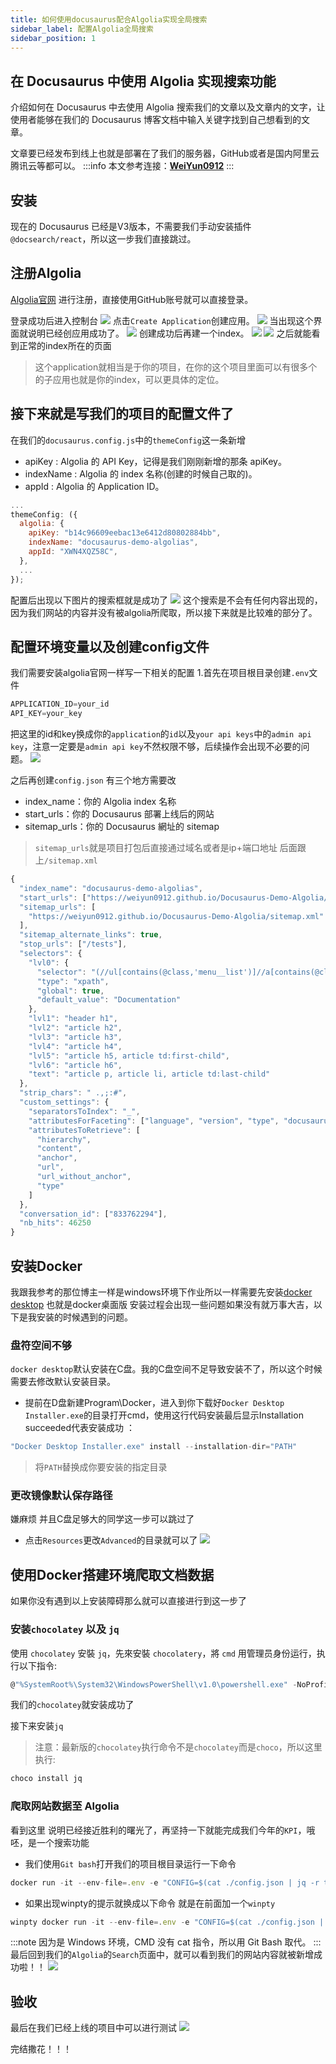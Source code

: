 ```yaml
---
title: 如何使用docusaurus配合Algolia实现全局搜索
sidebar_label: 配置Algolia全局搜索
sidebar_position: 1
---
```


## 在 Docusaurus 中使用 Algolia 实现搜索功能

介绍如何在 Docusaurus 中去使用 Algolia 搜索我们的文章以及文章内的文字，让使用者能够在我们的 Docusaurus 博客文档中输入关键字找到自己想看到的文章。

文章要已经发布到线上也就是部署在了我们的服务器，GitHub或者是国内阿里云 腾讯云等都可以。
:::info
本文参考连接：[**WeiYun0912**](https://weiyun0912.github.io/Wei-Docusaurus/docs/Docusaurus/Algolia/#%E7%88%AC%E5%8F%96%E8%B3%87%E6%96%99%E4%B8%A6%E6%96%B0%E5%A2%9E%E8%87%B3-algolia)
:::




## 安装

现在的 Docusaurus 已经是V3版本，不需要我们手动安装插件 `@docsearch/react`，所以这一步我们直接跳过。

## 注册Algolia

[Algolia官网](https://dashboard.algolia.com/) 进行注册，直接使用GitHub账号就可以直接登录。

登录成功后进入控制台
![](./images/Algoliaworkbench.png)
点击`Create Application`创建应用。
![](./images/createapplication.png)
当出现这个界面就说明已经创应用成功了。
![](./images/fristapplication.png)
创建成功后再建一个index。
![](./images/createindex1.png)
![](./images/createindex2.png)
之后就能看到正常的index所在的页面
>这个application就相当是于你的项目，在你的这个项目里面可以有很多个的子应用也就是你的index，可以更具体的定位。


## 接下来就是写我们的项目的配置文件了
在我们的`docusaurus.config.js`中的`themeConfig`这一条新增

+ apiKey : Algolia 的 API Key，记得是我们刚刚新增的那条 apiKey。
+ indexName : Algolia 的 index 名称(创建的时候自己取的)。
+ appId : Algolia 的 Application ID。

```javascript title="docusaurus.config.js" 
...
themeConfig: ({
  algolia: {
    apiKey: "b14c96609eebac13e6412d80802884bb",
    indexName: "docusaurus-demo-algolias",
    appId: "XWN4XQZ58C",
  },
  ...
});
```
配置后出现以下图片的搜索框就是成功了
![](./images/seachShow.png)
这个搜索是不会有任何内容出现的，因为我们网站的内容并没有被algolia所爬取，所以接下来就是比较难的部分了。

## 配置环境变量以及创建config文件
我们需要安装algolia官网一样写一下相关的配置
1.首先在项目根目录创建`.env`文件
````javascript title=".env"
APPLICATION_ID=your_id
API_KEY=your_key
````
把这里的id和key换成你的`application`的`id`以及`your api keys`中的`admin api key`，注意一定要是`admin api key`不然权限不够，后续操作会出现不必要的问题。
![](./images/adminapikey.png)

之后再创建`config.json`
有三个地方需要改
+ index_name：你的 Algolia index 名称
+ start_urls：你的 Docusaurus 部署上线后的网站
+ sitemap_urls：你的 Docusaurus 網址的 sitemap
> `sitemap_urls`就是项目打包后直接通过域名或者是ip+端口地址 后面跟上`/sitemap.xml`

```javascript title="config.json"
{
  "index_name": "docusaurus-demo-algolias",
  "start_urls": ["https://weiyun0912.github.io/Docusaurus-Demo-Algolia/"],
  "sitemap_urls": [
    "https://weiyun0912.github.io/Docusaurus-Demo-Algolia/sitemap.xml"
  ],
  "sitemap_alternate_links": true,
  "stop_urls": ["/tests"],
  "selectors": {
    "lvl0": {
      "selector": "(//ul[contains(@class,'menu__list')]//a[contains(@class, 'menu__link menu__link--sublist menu__link--active')]/text() | //nav[contains(@class, 'navbar')]//a[contains(@class, 'navbar__link--active')]/text())[last()]",
      "type": "xpath",
      "global": true,
      "default_value": "Documentation"
    },
    "lvl1": "header h1",
    "lvl2": "article h2",
    "lvl3": "article h3",
    "lvl4": "article h4",
    "lvl5": "article h5, article td:first-child",
    "lvl6": "article h6",
    "text": "article p, article li, article td:last-child"
  },
  "strip_chars": " .,;:#",
  "custom_settings": {
    "separatorsToIndex": "_",
    "attributesForFaceting": ["language", "version", "type", "docusaurus_tag"],
    "attributesToRetrieve": [
      "hierarchy",
      "content",
      "anchor",
      "url",
      "url_without_anchor",
      "type"
    ]
  },
  "conversation_id": ["833762294"],
  "nb_hits": 46250
}
```
## 安装Docker
我跟我参考的那位博主一样是windows环境下作业所以一样需要先安装[docker desktop](https://docs.docker.com/desktop/install/windows-install/) 也就是docker桌面版
安装过程会出现一些问题如果没有就万事大吉，以下是我安装的时候遇到的问题。
### 盘符空间不够
`docker desktop`默认安装在C盘。我的C盘空间不足导致安装不了，所以这个时候需要去修改默认安装目录。
+ 提前在D盘新建Program\Docker，进入到你下载好`Docker Desktop Installer.exe`的目录打开cmd，使用这行代码安装最后显示Installation succeeded代表安装成功 ：
````javascript
"Docker Desktop Installer.exe" install --installation-dir="PATH"
````
> 将`PATH`替换成你要安装的指定目录

### 更改镜像默认保存路径
嫌麻烦 并且C盘足够大的同学这一步可以跳过了
+ 点击`Resources`更改`Advanced`的目录就可以了
![](./images/changeiamgepath.png)

## 使用Docker搭建环境爬取文档数据
如果你没有遇到以上安装障碍那么就可以直接进行到这一步了
### 安装`chocolatey` 以及 `jq`
使用 `chocolatey` 安裝 `jq`，先來安裝 `chocolatery`，將 `cmd` 用管理员身份运行，执行以下指令:
````javascript
@"%SystemRoot%\System32\WindowsPowerShell\v1.0\powershell.exe" -NoProfile -InputFormat None -ExecutionPolicy Bypass -Command "iex ((New-Object System.Net.WebClient).DownloadString('https://chocolatey.org/install.ps1'))" && SET "PATH=%PATH%;%ALLUSERSPROFILE%\chocolatey\bin"
````
我们的`chocolatey`就安装成功了

接下来安装`jq`
> 注意：最新版的`chocolatey`执行命令不是`chocolatey`而是`choco`，所以这里执行:
````javascript
choco install jq
````
### 爬取网站数据至 Algolia
看到这里 说明已经接近胜利的曙光了，再坚持一下就能完成我们今年的`KPI`，哦呸，是一个搜索功能
+ 我们使用`Git bash`打开我们的项目根目录运行一下命令
````javascript
docker run -it --env-file=.env -e "CONFIG=$(cat ./config.json | jq -r tostring)" algolia/docsearch-scraper
````
+ 如果出现winpty的提示就换成以下命令 就是在前面加一个`winpty`
````javascript
winpty docker run -it --env-file=.env -e "CONFIG=$(cat ./config.json | jq -r tostring)" algolia/docsearch-scraper
````
:::note
因为是 Windows 环境，CMD 没有 cat 指令，所以用 Git Bash 取代。
:::
最后回到我们的`Algolia`的`Search`页面中，就可以看到我们的网站内容就被新增成功啦！！
![](./images/climbsuccess.png)
## 验收
最后在我们已经上线的项目中可以进行测试
![](./images/testSearch.png)

完结撒花！！！